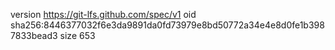 version https://git-lfs.github.com/spec/v1
oid sha256:8446377032f6e3da9891da0fd73979e8bd50772a34e4e8d0fe1b3987833bead3
size 653
